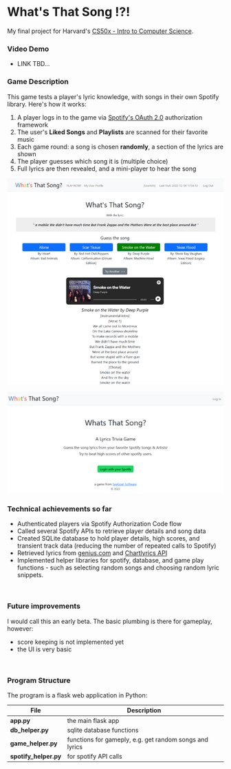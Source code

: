 # What's That Song !?!

My final project for Harvard's [CS50x - Intro to Computer Science](https://cs50.harvard.edu/x/2022/).

### Video Demo

- LINK TBD...


### Game Description

This game tests a player's lyric knowledge, with songs in their own Spotify library. Here's how it works:

1. A player logs in to the game via [Spotify's OAuth 2.0](https://developer.spotify.com/documentation/general/guides/authorization/) authorization framework
2. The user's **Liked Songs** and **Playlists** are scanned for their favorite music
3. Each game round: a song is chosen **randomly**, a section of the lyrics are shown
4. The player guesses which song it is (multiple choice)
5. Full lyrics are then revealed, and a mini-player to hear the song

![Main screen](static/screen01.png)

![Main screen](static/screen02.png)


### Technical achievements so far

- Authenticated players via Spotify Authorization Code flow
- Called several Spotify APIs to retrieve player details and song data
- Created SQLite database to hold player details, high scores, and transient track data
  (reducing the number of repeated calls to Spotify)
- Retrieved lyrics from [genius.com](https://genius.com/) and [Chartlyrics API](http://www.chartlyrics.com/api.aspx)
- Implemented helper libraries for spotify, database, and game play functions - such as selecting random songs and choosing random lyric snippets.

&nbsp;

### Future improvements

I would call this an early beta.  The basic plumbing is there for gameplay, however:
- score keeping is not implemented yet
- the UI is very basic

&nbsp;

### Program Structure

The program is a flask web application in Python:

| File                  | Description |
| --------------------- | ----------- |
| **app.py**            | the main flask app |
| **db_helper.py**      | sqlite database functions |
| **game_helper.py**    | functions for gameply, e.g. get random songs and lyrics |
| **spotify_helper.py** | for spotify API calls |
